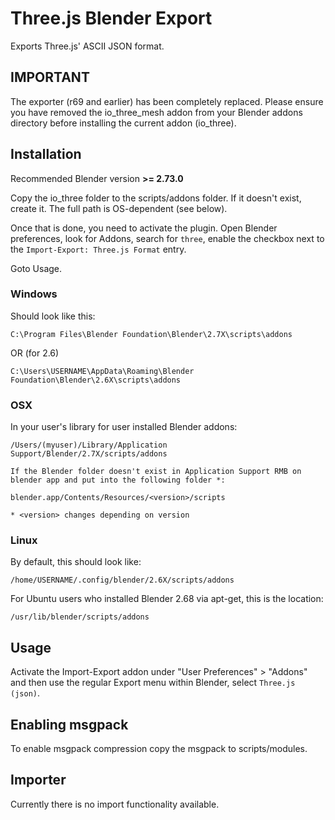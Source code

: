 # Three.js Blender Export

Exports Three.js' ASCII JSON format.

## IMPORTANT

The exporter (r69 and earlier) has been completely replaced. Please ensure you have removed the io_three_mesh addon from your Blender addons directory before installing the current addon (io_three).

## Installation


Recommended Blender version **>= 2.73.0**

Copy the io_three folder to the scripts/addons folder. If it doesn't exist, create it. The full path is OS-dependent (see below).

Once that is done, you need to activate the plugin. Open Blender preferences, look for
Addons, search for `three`, enable the checkbox next to the `Import-Export: Three.js Format` entry.

Goto Usage.

### Windows

Should look like this:

    C:\Program Files\Blender Foundation\Blender\2.7X\scripts\addons
    
OR (for 2.6)
    
    C:\Users\USERNAME\AppData\Roaming\Blender Foundation\Blender\2.6X\scripts\addons

### OSX

In your user's library for user installed Blender addons:

    /Users/(myuser)/Library/Application Support/Blender/2.7X/scripts/addons
    
    If the Blender folder doesn't exist in Application Support RMB on blender app and put into the following folder *:
   
    blender.app/Contents/Resources/<version>/scripts

    * <version> changes depending on version
### Linux

By default, this should look like:

    /home/USERNAME/.config/blender/2.6X/scripts/addons

For Ubuntu users who installed Blender 2.68 via apt-get, this is the location:

    /usr/lib/blender/scripts/addons
    

## Usage

Activate the Import-Export addon under "User Preferences" > "Addons" and then use the regular Export menu within Blender, select `Three.js (json)`.


## Enabling msgpack

To enable msgpack compression copy the msgpack to scripts/modules.


## Importer

Currently there is no import functionality available.
